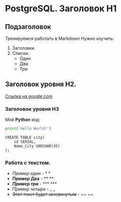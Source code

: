 # PostgreSQL. Заголовок H1
## Подзаголовок
Тренируемся работать в Markdown 
Нужно изучить: 
1. Заголовки.
2. Списки:
    - Один
    - Два
    - Три
## Заголовок уровня H2.
[Ссылка на google.com](Google.com)

### Заголовок уровня H3
Мой **Python** код: 
```Python
print('Hello World!')
```
```postgresql
CREATE TABLE city(
    id SERIAL,
    Name_City VARCHAR(35)
);
```

### Работа с текстом.
- *Пример один* - * *
- **Пример Два** - ** **
- ***Пример три*** - *** ***
- _Пример четыре_ - _ _
- ~~Этот текст будет зачеркнутым~~ - ~~ ~~

